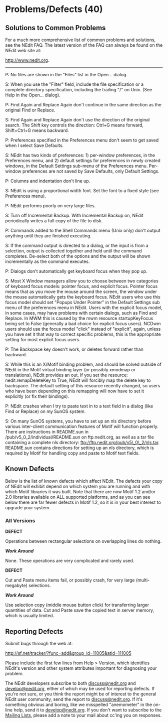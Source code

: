 # Problems/Defects (40)

## Solutions to Common Problems

For a much more comprehensive list of common problems and solutions, see
the NEdit FAQ. The latest version of the FAQ can always be found on the
NEdit web site at:

<http://www.nedit.org>.

-----

<div class="panel panel-default">

<div class="panel-heading">

P: No files are shown in the "Files" list in the Open... dialog.

</div>

<div class="panel-body">

S: When you use the "Filter" field, include the file specification or a
complete directory specification, including the trailing "/" on Unix.
(See Help in the Open... dialog).

</div>

</div>

<div class="panel panel-default">

<div class="panel-heading">

P: Find Again and Replace Again don't continue in the same direction as
the original Find or Replace.

</div>

<div class="panel-body">

S: Find Again and Replace Again don't use the direction of the original
search. The Shift key controls the direction: Ctrl+G means forward,
Shift+Ctrl+G means backward.

</div>

</div>

<div class="panel panel-default">

<div class="panel-heading">

P: Preferences specified in the Preferences menu don't seem to get saved
when I select Save Defaults.

</div>

<div class="panel-body">

S: NEdit has two kinds of preferences: 1) per-window preferences, in the
Preferences menu, and 2) default settings for preferences in newly
created windows, in the Default Settings sub-menu of the Preferences
menu. Per-window preferences are not saved by Save Defaults, only
Default Settings.

</div>

</div>

<div class="panel panel-default">

<div class="panel-heading">

P: Columns and indentation don't line up.

</div>

<div class="panel-body">

S: NEdit is using a proportional width font. Set the font to a fixed
style (see Preferences menu).

</div>

</div>

<div class="panel panel-default">

<div class="panel-heading">

P: NEdit performs poorly on very large files.

</div>

<div class="panel-body">

S: Turn off Incremental Backup. With Incremental Backup on, NEdit
periodically writes a full copy of the file to disk.

</div>

</div>

<div class="panel panel-default">

<div class="panel-heading">

P: Commands added to the Shell Commands menu (Unix only) don't output
anything until they are finished executing.

</div>

<div class="panel-body">

S: If the command output is directed to a dialog, or the input is from a
selection, output is collected together and held until the command
completes. De-select both of the options and the output will be shown
incrementally as the command executes.

</div>

</div>

<div class="panel panel-default">

<div class="panel-heading">

P: Dialogs don't automatically get keyboard focus when they pop up.

</div>

<div class="panel-body">

S: Most X Window managers allow you to choose between two categories of
keyboard focus models: pointer focus, and explicit focus. Pointer focus
means that as you move the mouse around the screen, the window under the
mouse automatically gets the keyboard focus. NEdit users who use this
focus model should set "Popups Under Pointer" in the Default Settings
sub menu of the preferences menu in NEdit. Users with the explicit focus
model, in some cases, may have problems with certain dialogs, such as
Find and Replace. In MWM this is caused by the mwm resource
startupKeyFocus being set to False (generally a bad choice for explicit
focus users). NCDwm users should use the focus model "click" instead of
"explicit", again, unless you have set it that way to correct specific
problems, this is the appropriate setting for most explicit focus users.

</div>

</div>

<div class="panel panel-default">

<div class="panel-heading">

P: The Backspace key doesn't work, or deletes forward rather than
backward.

</div>

<div class="panel-body">

S: While this is an X/Motif binding problem, and should be solved
outside of NEdit in the Motif virtual binding layer (or possibly xmodmap
or translations), NEdit provides an out. If you set the resource:
nedit.remapDeleteKey to True, NEdit will forcibly map the delete key to
backspace. The default setting of this resource recently changed, so
users who have been depending on this remapping will now have to set it
explicitly (or fix their bindings).

</div>

</div>

<div class="panel panel-default">

<div class="panel-heading">

P: NEdit crashes when I try to paste text in to a text field in a dialog
(like Find or Replace) on my SunOS system.

</div>

<div class="panel-body">

S: On many SunOS systems, you have to set up an nls directory before
various inter-client communication features of Motif will function
properly. There are instructions in README.sun in
/pub/v5\_0\_2/individual/README.sun on ftp.nedit.org, as well as a tar
file containing a complete nls directory:
ftp://ftp.nedit.org/pub/v5\_0\_2/nls.tar. README.sun contains directions
for setting up an nls directory, which is required by Motif for handling
copy and paste to Motif text fields.

</div>

</div>

## Known Defects

Below is the list of known defects which affect NEdit. The defects your
copy of NEdit will exhibit depend on which system you are running and
with which Motif libraries it was built. Note that there are now Motif
1.2 and/or 2.0 libraries available on ALL supported platforms, and as
you can see below there are far fewer defects in Motif 1.2, so it is in
your best interest to upgrade your system.

### All Versions

**DEFECT**

Operations between rectangular selections on overlapping lines do
nothing.

***Work Around***

None. These operations are very complicated and rarely used.

**DEFECT**

Cut and Paste menu items fail, or possibly crash, for very large
(multi-megabyte) selections.

***Work Around***

Use selection copy (middle mouse button click) for transferring larger
quantities of data. Cut and Paste save the copied text in server memory,
which is usually limited.

## Reporting Defects

Submit bugs through the web at:

<http://sf.net/tracker/?func=add&group_id=11005&atid=111005>

Please include the first few lines from Help \> Version, which
identifies NEdit's version and other system attributes important for
diagnosing your problem.

The NEdit developers subscribe to both discuss@nedit.org and
develop@nedit.org, either of which may be used for reporting defects. If
you're not sure, or you think the report might be of interest to the
general NEdit user community, send the report to discuss@nedit.org. If
it's something obvious and boring, like we misspelled "anemometer" in
the on-line help, send it to develop@nedit.org. If you don't want to
subscribe to the [Mailing Lists](39), please add a note to your
mail about cc'ing you on responses.
